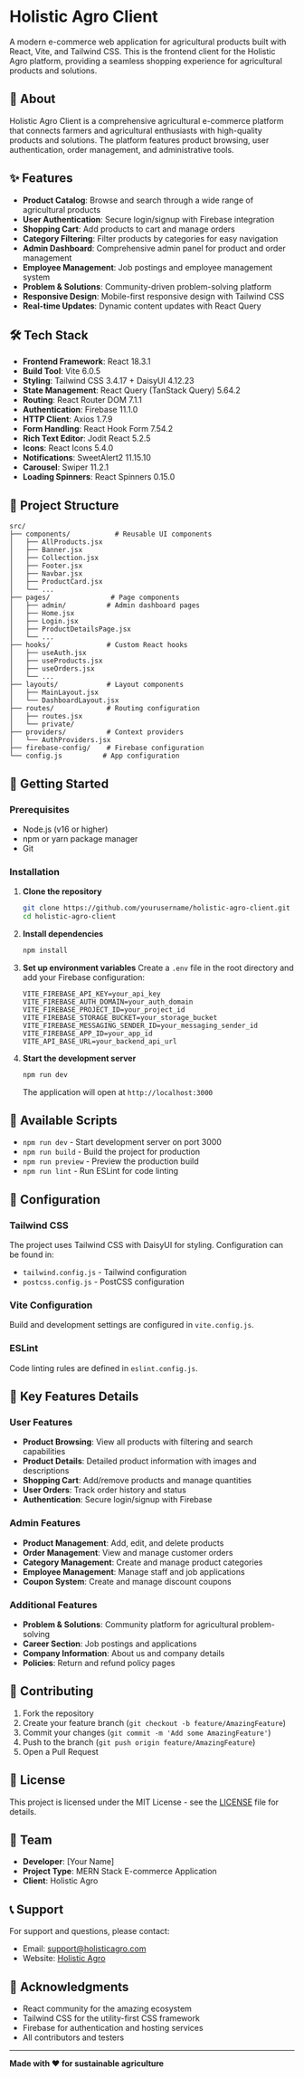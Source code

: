 # Holistic Agro Client

A modern e-commerce web application for agricultural products built with React, Vite, and Tailwind CSS. This is the frontend client for the Holistic Agro platform, providing a seamless shopping experience for agricultural products and solutions.

## 🌱 About

Holistic Agro Client is a comprehensive agricultural e-commerce platform that connects farmers and agricultural enthusiasts with high-quality products and solutions. The platform features product browsing, user authentication, order management, and administrative tools.

## ✨ Features

- **Product Catalog**: Browse and search through a wide range of agricultural products
- **User Authentication**: Secure login/signup with Firebase integration
- **Shopping Cart**: Add products to cart and manage orders
- **Category Filtering**: Filter products by categories for easy navigation
- **Admin Dashboard**: Comprehensive admin panel for product and order management
- **Employee Management**: Job postings and employee management system
- **Problem & Solutions**: Community-driven problem-solving platform
- **Responsive Design**: Mobile-first responsive design with Tailwind CSS
- **Real-time Updates**: Dynamic content updates with React Query

## 🛠️ Tech Stack

- **Frontend Framework**: React 18.3.1
- **Build Tool**: Vite 6.0.5
- **Styling**: Tailwind CSS 3.4.17 + DaisyUI 4.12.23
- **State Management**: React Query (TanStack Query) 5.64.2
- **Routing**: React Router DOM 7.1.1
- **Authentication**: Firebase 11.1.0
- **HTTP Client**: Axios 1.7.9
- **Form Handling**: React Hook Form 7.54.2
- **Rich Text Editor**: Jodit React 5.2.5
- **Icons**: React Icons 5.4.0
- **Notifications**: SweetAlert2 11.15.10
- **Carousel**: Swiper 11.2.1
- **Loading Spinners**: React Spinners 0.15.0

## 📁 Project Structure

```
src/
├── components/           # Reusable UI components
│   ├── AllProducts.jsx
│   ├── Banner.jsx
│   ├── Collection.jsx
│   ├── Footer.jsx
│   ├── Navbar.jsx
│   ├── ProductCard.jsx
│   └── ...
├── pages/               # Page components
│   ├── admin/          # Admin dashboard pages
│   ├── Home.jsx
│   ├── Login.jsx
│   ├── ProductDetailsPage.jsx
│   └── ...
├── hooks/              # Custom React hooks
│   ├── useAuth.jsx
│   ├── useProducts.jsx
│   ├── useOrders.jsx
│   └── ...
├── layouts/            # Layout components
│   ├── MainLayout.jsx
│   └── DashboardLayout.jsx
├── routes/             # Routing configuration
│   ├── routes.jsx
│   └── private/
├── providers/          # Context providers
│   └── AuthProviders.jsx
├── firebase-config/    # Firebase configuration
└── config.js          # App configuration
```

## 🚀 Getting Started

### Prerequisites

- Node.js (v16 or higher)
- npm or yarn package manager
- Git

### Installation

1. **Clone the repository**
   ```bash
   git clone https://github.com/yourusername/holistic-agro-client.git
   cd holistic-agro-client
   ```

2. **Install dependencies**
   ```bash
   npm install
   ```

3. **Set up environment variables**
   Create a `.env` file in the root directory and add your Firebase configuration:
   ```env
   VITE_FIREBASE_API_KEY=your_api_key
   VITE_FIREBASE_AUTH_DOMAIN=your_auth_domain
   VITE_FIREBASE_PROJECT_ID=your_project_id
   VITE_FIREBASE_STORAGE_BUCKET=your_storage_bucket
   VITE_FIREBASE_MESSAGING_SENDER_ID=your_messaging_sender_id
   VITE_FIREBASE_APP_ID=your_app_id
   VITE_API_BASE_URL=your_backend_api_url
   ```

4. **Start the development server**
   ```bash
   npm run dev
   ```

   The application will open at `http://localhost:3000`

## 📜 Available Scripts

- `npm run dev` - Start development server on port 3000
- `npm run build` - Build the project for production
- `npm run preview` - Preview the production build
- `npm run lint` - Run ESLint for code linting

## 🔧 Configuration

### Tailwind CSS
The project uses Tailwind CSS with DaisyUI for styling. Configuration can be found in:
- `tailwind.config.js` - Tailwind configuration
- `postcss.config.js` - PostCSS configuration

### Vite Configuration
Build and development settings are configured in `vite.config.js`.

### ESLint
Code linting rules are defined in `eslint.config.js`.

## 📱 Key Features Details

### User Features
- **Product Browsing**: View all products with filtering and search capabilities
- **Product Details**: Detailed product information with images and descriptions
- **Shopping Cart**: Add/remove products and manage quantities
- **User Orders**: Track order history and status
- **Authentication**: Secure login/signup with Firebase

### Admin Features
- **Product Management**: Add, edit, and delete products
- **Order Management**: View and manage customer orders
- **Category Management**: Create and manage product categories
- **Employee Management**: Manage staff and job applications
- **Coupon System**: Create and manage discount coupons

### Additional Features
- **Problem & Solutions**: Community platform for agricultural problem-solving
- **Career Section**: Job postings and applications
- **Company Information**: About us and company details
- **Policies**: Return and refund policy pages

## 🤝 Contributing

1. Fork the repository
2. Create your feature branch (`git checkout -b feature/AmazingFeature`)
3. Commit your changes (`git commit -m 'Add some AmazingFeature'`)
4. Push to the branch (`git push origin feature/AmazingFeature`)
5. Open a Pull Request

## 📄 License

This project is licensed under the MIT License - see the [LICENSE](LICENSE) file for details.

## 👥 Team

- **Developer**: [Your Name]
- **Project Type**: MERN Stack E-commerce Application
- **Client**: Holistic Agro

## 📞 Support

For support and questions, please contact:
- Email: support@holisticagro.com
- Website: [Holistic Agro](https://holisticagro.com)

## 🙏 Acknowledgments

- React community for the amazing ecosystem
- Tailwind CSS for the utility-first CSS framework
- Firebase for authentication and hosting services
- All contributors and testers

---

**Made with ❤️ for sustainable agriculture**

